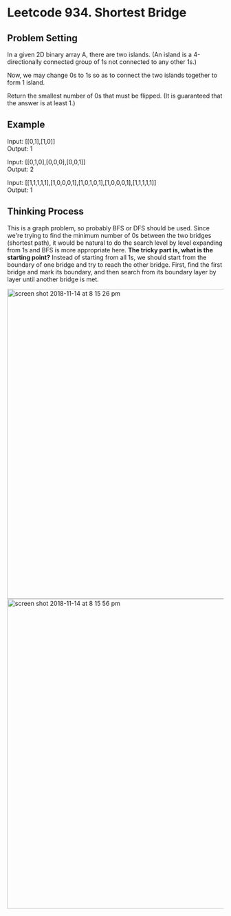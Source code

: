 # Leetcode 934. Shortest Bridge

## Problem Setting

In a given 2D binary array A, there are two islands.  (An island is a 4-directionally connected group of 1s not connected to any other 1s.)

Now, we may change 0s to 1s so as to connect the two islands together to form 1 island.

Return the smallest number of 0s that must be flipped.  (It is guaranteed that the answer is at least 1.)


## Example 

Input: [[0,1],[1,0]]\
Output: 1

Input: [[0,1,0],[0,0,0],[0,0,1]]\
Output: 2

Input: [[1,1,1,1,1],[1,0,0,0,1],[1,0,1,0,1],[1,0,0,0,1],[1,1,1,1,1]]\
Output: 1

## Thinking Process

This is a graph problem, so probably BFS or DFS should be used. Since we're trying to find the minimum number of 0s between the two bridges (shortest path), it would be natural to do the search level by level expanding from 1s and BFS is more appropriate here. **The tricky part is, what is the starting point?** Instead of starting from all 1s, we should start from the boundary of one bridge and try to reach the other bridge. First, find the first bridge and mark its boundary, and then search from its boundary layer by layer until another bridge is met.

<img width="721" alt="screen shot 2018-11-14 at 8 15 26 pm" src="https://user-images.githubusercontent.com/33586189/48526069-e52e2d00-e84b-11e8-9c85-2b880c3f39d9.png">

<img width="721" alt="screen shot 2018-11-14 at 8 15 56 pm" src="https://user-images.githubusercontent.com/33586189/48526088-f5460c80-e84b-11e8-95d7-6b17849b1674.png">

